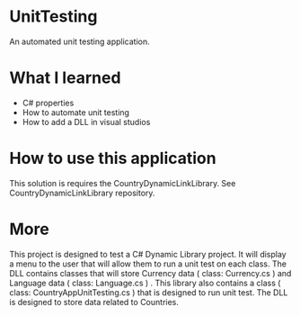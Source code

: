 # UnitTesting
An automated unit testing application.

# What I learned
* C# properties
* How to automate unit testing
* How to add a DLL in visual studios

# How to use this application
This solution is requires the CountryDynamicLinkLibrary. See CountryDynamicLinkLibrary repository.

# More
This project is designed to test a C# Dynamic Library project. It will display a menu to the user that will allow them to run a unit test on each class. The DLL contains classes that will store Currency data  ( class: Currency.cs )  and Language data  ( class: Language.cs ) . This library also contains a class ( class: CountryAppUnitTesting.cs ) that is designed to run unit test. The DLL is designed to store data related to Countries.
